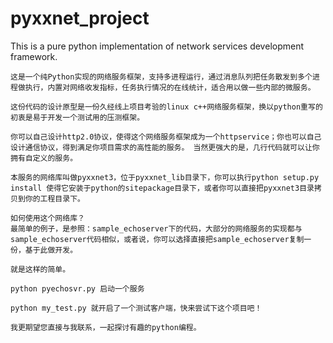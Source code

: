 # pyxxnet_project
This is a pure python implementation of network services development framework.

    这是一个纯Python实现的网络服务框架，支持多进程运行，通过消息队列把任务散发到多个进程做执行，内置对网络收发指标，任务执行情况的在线统计，适合用以做一些内部的微服务。
    
    这份代码的设计原型是一份久经线上项目考验的linux c++网络服务框架，换以python重写的初衷是易于开发一个测试用的压测框架。    

    你可以自己设计http2.0协议，使得这个网络服务框架成为一个httpservice；你也可以自己设计通信协议，得到满足你项目需求的高性能的服务。 当然更强大的是，几行代码就可以让你拥有自定义的服务。

    本服务的网络库叫做pyxxnet3，位于pyxxnet_lib目录下，你可以执行python setup.py install 使得它安装于python的sitepackage目录下，或者你可以直接把pyxxnet3目录拷贝到你的工程目录下。

    如何使用这个网络库？
    最简单的例子，是参照：sample_echoserver下的代码，大部分的网络服务的实现都与sample_echoserver代码相似，或者说，你可以选择直接把sample_echoserver复制一份，基于此做开发。

    就是这样的简单。

    python pyechosvr.py 启动一个服务

    python my_test.py 就开启了一个测试客户端，快来尝试下这个项目吧！

    我更期望您直接与我联系，一起探讨有趣的python编程。







